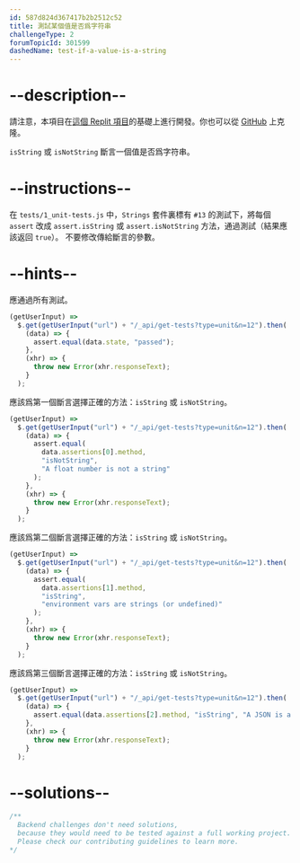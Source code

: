 ```yaml
---
id: 587d824d367417b2b2512c52
title: 測試某個值是否爲字符串
challengeType: 2
forumTopicId: 301599
dashedName: test-if-a-value-is-a-string
---
```


# --description--

請注意，本項目在[這個 Replit 項目](https://replit.com/github/freeCodeCamp/boilerplate-mochachai)的基礎上進行開發。你也可以從 [GitHub](https://repl.it/github/freeCodeCamp/boilerplate-mochachai) 上克隆。

`isString` 或 `isNotString` 斷言一個值是否爲字符串。

# --instructions--

在 `tests/1_unit-tests.js` 中，`Strings` 套件裏標有 `#13` 的測試下，將每個 `assert` 改成 `assert.isString` 或 `assert.isNotString` 方法，通過測試（結果應該返回 `true`）。 不要修改傳給斷言的參數。

# --hints--

應通過所有測試。

```js
(getUserInput) =>
  $.get(getUserInput("url") + "/_api/get-tests?type=unit&n=12").then(
    (data) => {
      assert.equal(data.state, "passed");
    },
    (xhr) => {
      throw new Error(xhr.responseText);
    }
  );
```

應該爲第一個斷言選擇正確的方法：`isString` 或 `isNotString`。

```js
(getUserInput) =>
  $.get(getUserInput("url") + "/_api/get-tests?type=unit&n=12").then(
    (data) => {
      assert.equal(
        data.assertions[0].method,
        "isNotString",
        "A float number is not a string"
      );
    },
    (xhr) => {
      throw new Error(xhr.responseText);
    }
  );
```

應該爲第二個斷言選擇正確的方法：`isString` 或 `isNotString`。

```js
(getUserInput) =>
  $.get(getUserInput("url") + "/_api/get-tests?type=unit&n=12").then(
    (data) => {
      assert.equal(
        data.assertions[1].method,
        "isString",
        "environment vars are strings (or undefined)"
      );
    },
    (xhr) => {
      throw new Error(xhr.responseText);
    }
  );
```

應該爲第三個斷言選擇正確的方法：`isString` 或 `isNotString`。

```js
(getUserInput) =>
  $.get(getUserInput("url") + "/_api/get-tests?type=unit&n=12").then(
    (data) => {
      assert.equal(data.assertions[2].method, "isString", "A JSON is a string");
    },
    (xhr) => {
      throw new Error(xhr.responseText);
    }
  );
```

# --solutions--

```js
/**
  Backend challenges don't need solutions, 
  because they would need to be tested against a full working project. 
  Please check our contributing guidelines to learn more.
*/
```
